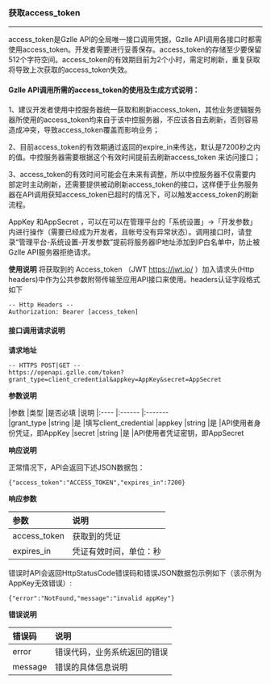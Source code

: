 ### 获取access_token
***
access_token是Gzlle API的全局唯一接口调用凭据，Gzlle API调用各接口时都需使用access_token。开发者需要进行妥善保存。access_token的存储至少要保留512个字符空间。access_token的有效期目前为2个小时，需定时刷新，重复获取将导致上次获取的access_token失效。

#### Gzlle API调用所需的access_token的使用及生成方式说明：

1、建议开发者使用中控服务器统一获取和刷新access_token，其他业务逻辑服务器所使用的access_token均来自于该中控服务器，不应该各自去刷新，否则容易造成冲突，导致access_token覆盖而影响业务；

2、目前access_token的有效期通过返回的expire_in来传达，默认是7200秒之内的值。中控服务器需要根据这个有效时间提前去刷新access_token 来访问接口；

3、access_token的有效时间可能会在未来有调整，所以中控服务器不仅需要内部定时主动刷新，还需要提供被动刷新access_token的接口，这样便于业务服务器在API调用获知access_token已超时的情况下，可以触发access_token的刷新流程。

AppKey 和AppSecret ，可以在可以在管理平台的「系统设置」->「开发参数」内进行操作（需要已经成为开发者，且帐号没有异常状态）。调用接口时，请登录“管理平台-系统设置-开发参数”提前将服务器IP地址添加到IP白名单中，防止被Gzlle API服务器拒绝请求。

**使用说明**
将获取到的 Access_token （JWT https://jwt.io/ ）加入请求头(Http headers)中作为公共参数附带传输至应用API接口来使用。headers认证字段格式如下

```
-- Http Headers --
Authorization: Bearer [access_token]
```

#### 接口调用请求说明

**请求地址**

```
-- HTTPS POST|GET --
https://openapi.gzlle.com/token?grant_type=client_credential&appkey=AppKey&secret=AppSecret
```

**参数说明**

|参数    |类型      |是否必填    |说明
|:----   |:------  |:-------    
|grant_type |string	|是    |填写client_credential
|appkey	    |string    |是    |API使用者身份凭证，即AppKey
|secret	    |string    |是    |API使用者凭证密钥，即AppSecret

**响应说明**

正常情况下，API会返回下述JSON数据包：

`{"access_token":"ACCESS_TOKEN","expires_in":7200}`

**响应参数**

|参数	        |说明
|:----        |:----
|access_token	|获取到的凭证
|expires_in	|凭证有效时间，单位：秒

错误时API会返回HttpStatusCode错误码和错误JSON数据包示例如下（该示例为AppKey无效错误）:

`{"error":"NotFound,"message":"invalid appKey"}`

**错误说明**


|错误码	    |说明
|:----       |:----
|error	     |错误代码，业务系统返回的错误
|message     |错误的具体信息说明


